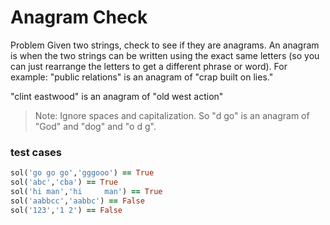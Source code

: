 # Anagram Check
Problem
Given two strings, check to see if they are anagrams. An anagram is when the two strings can be written using the exact same letters (so you can just rearrange the letters to get a different phrase or word).
For example:
"public relations" is an anagram of "crap built on lies."

"clint eastwood" is an anagram of "old west action"

> Note: Ignore spaces and capitalization. So "d go" is an anagram of "God" and "dog" and "o d g".

### test cases
```ruby
sol('go go go','gggooo') == True
sol('abc','cba') == True
sol('hi man','hi     man') == True
sol('aabbcc','aabbc') == False
sol('123','1 2') == False